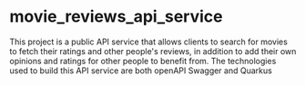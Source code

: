 # movie_reviews_api_service
This project is a public API service that allows clients to search for movies to fetch their ratings and other people's reviews, in addition to add their own opinions and ratings for other people to benefit from. The technologies used to build this API service are both openAPI Swagger and Quarkus
